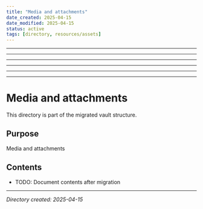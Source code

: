 ```yaml
---
title: "Media and attachments"
date_created: 2025-04-15
date_modified: 2025-04-15
status: active
tags: [directory, resources/assets]
---
```


---

---

---

---

---

---

# Media and attachments

This directory is part of the migrated vault structure.

## Purpose

Media and attachments

## Contents

* TODO: Document contents after migration

---

*Directory created: 2025-04-15*
